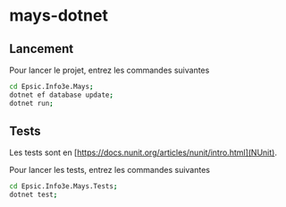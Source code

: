 # mays-dotnet

## Lancement

Pour lancer le projet, entrez les commandes suivantes

```bash
cd Epsic.Info3e.Mays;
dotnet ef database update;
dotnet run;
```

## Tests

Les tests sont en [https://docs.nunit.org/articles/nunit/intro.html](NUnit).

Pour lancer les tests, entrez les commandes suivantes

```bash
cd Epsic.Info3e.Mays.Tests;
dotnet test;
```
